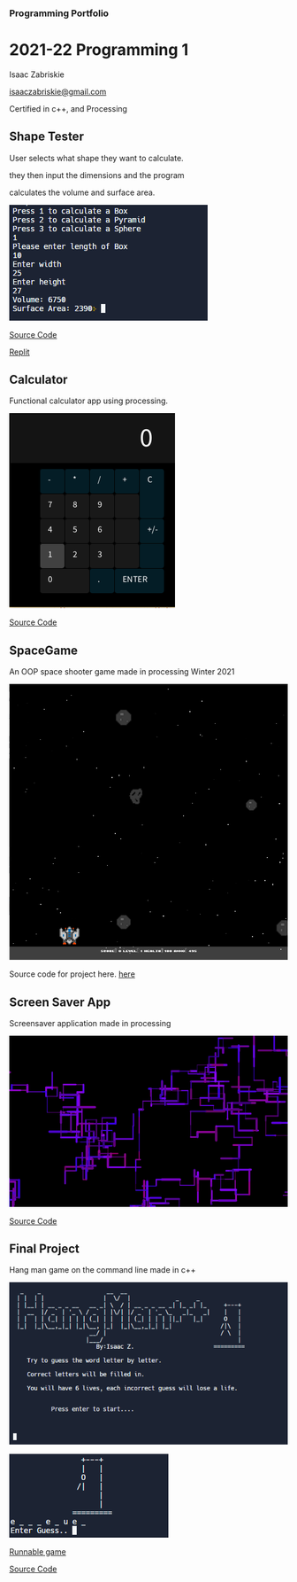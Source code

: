### Programming Portfolio
# 2021-22 Programming 1

 Isaac Zabriskie
 
 isaaczabriskie@gmail.com
 
  Certified in c++, and Processing

## Shape Tester

User selects what shape they want to calculate.

they then input the dimensions and the program

calculates the volume and surface area.

![shapeTester](https://github.com/IsaacZab/programmingPortfolio/blob/gh-pages/images/shapeTester.PNG)
 
[Source Code](https://github.com/IsaacZab/programmingPortfolio/tree/main/SRC/shapeTester)

[Replit](https://replit.com/@ISAACZABRISKIE/ShapeTester#main.cpp)

## Calculator

Functional calculator app using processing.

![Calculator](https://github.com/IsaacZab/programmingPortfolio/blob/gh-pages/images/Calculator.PNG)

[Source Code](https://github.com/IsaacZab/programmingPortfolio/tree/main/SRC/shapeTester)

## SpaceGame

An OOP space shooter game made in processing Winter 2021

![SpaceGame](https://github.com/IsaacZab/programmingPortfolio/blob/gh-pages/images/SpaceGame.PNG?raw=true)

Source code for project here. [here](https://github.com/IsaacZab/programmingPortfolio/tree/gh-pages/src/SpaceGame)

## Screen Saver App

 Screensaver application made in processing

![ScreenSaver](https://github.com/IsaacZab/programmingPortfolio/blob/gh-pages/images/ScreenSaver.PNG)

[Source Code](https://github.com/IsaacZab/programmingPortfolio/tree/gh-pages/src/screenSaver)

## Final Project

Hang man game on the command line made in c++

![StartScreen](https://github.com/IsaacZab/HangMan/blob/main/images/hangManpic1.PNG)

![GamePlay](https://github.com/IsaacZab/HangMan/blob/main/images/pic2.PNG)

[Runnable game](https://replit.com/@ISAACZABRISKIE/Main#Main.cpp)

[Source Code](https://github.com/IsaacZab/HangMan/tree/main/src)






